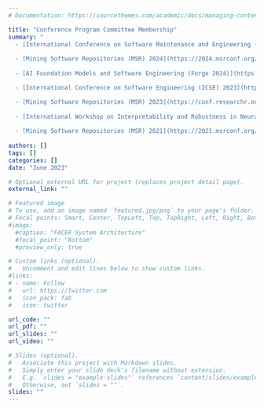```yaml
---
# Documentation: https://sourcethemes.com/academic/docs/managing-content/

title: "Conference Program Committee Membership"
summary: "
  - [International Conference on Software Maintenance and Engineering (ICSME) 2024](https://conf.researchr.org/track/icsme-2024/icsme-2024-papers) committee member
	
  - [Mining Software Repositories (MSR) 2024](https://2024.msrconf.org/track/msr-2024-technical-papers?) Committee Member in technical Track
	
  - [AI Foundation Models and Software Engineering (Forge 2024)](https://conf.researchr.org/track/forge-2024/forge-2024-papers?) Committee Member

  - [International Conference on Software Engineering (ICSE) 2023](https://conf.researchr.org/track/icse-2023/icse-2023-demonstrations?) Committee Member in Demonstrations track

  - [Mining Software Repositories (MSR) 2023](https://conf.researchr.org/track/msr-2023/msr-2023-industry-track?) Committee Member in Industry Track
  
  - [International Workshop on Interpretability and Robustness in Neural Software Engineering (InteNSE) 2023](https://intense23.github.io/#six) Committee Member
  
  - [Mining Software Repositories (MSR) 2021](https://2021.msrconf.org/track/msr-2021-shadow-pc?) Committee Member in Shadow PC committee within the    Shadow PC-track"
  
authors: []
tags: []
categories: []
date: "June 2023"

# Optional external URL for project (replaces project detail page).
external_link: ""

# Featured image
# To use, add an image named `featured.jpg/png` to your page's folder.
# Focal points: Smart, Center, TopLeft, Top, TopRight, Left, Right, BottomLeft, Bottom, BottomRight.
#image:
  #caption: "FACER System Architecture"
  #focal_point: "Bottom"
  #preview_only: true

# Custom links (optional).
#   Uncomment and edit lines below to show custom links.
#links:
# - name: Follow
#   url: https://twitter.com
#   icon_pack: fab
#   icon: twitter

url_code: ""
url_pdf: ""
url_slides: ""
url_video: ""

# Slides (optional).
#   Associate this project with Markdown slides.
#   Simply enter your slide deck's filename without extension.
#   E.g. `slides = "example-slides"` references `content/slides/example-slides.md`.
#   Otherwise, set `slides = ""`.
slides: ""
---
```

